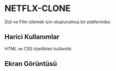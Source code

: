 # NETFLX-CLONE

Dizi ve Film izlemek için oluşturulmuş bir platformdur.

<h2>Harici Kullanımlar</h2>

HTML ve CSS özellikleri kullanıldı.

<h2>Ekran Görüntüsü</h2>

